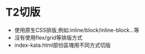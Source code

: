 # T2切版
- 使用原生CSS排版,例如:inline/block/inline-block...等
- 沒有使用flex/grid等排版方式
- index-kata.html部份區塊用不同方式切版

